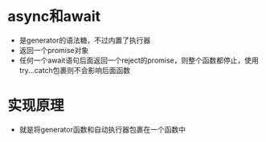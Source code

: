 # async和await
- 是generator的语法糖，不过内置了执行器
- 返回一个promise对象
- 任何一个await语句后面返回一个reject的promise，则整个函数都停止，使用try...catch包裹则不会影响后面函数

# 实现原理
- 就是将generator函数和自动执行器包裹在一个函数中
